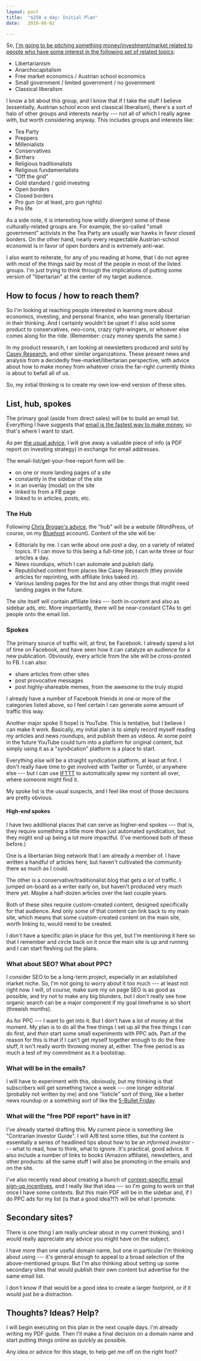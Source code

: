 ```yaml
---
layout: post
title:  "$250 a day: Initial Plan"
date:   2016-06-02

---
```


So, [I'm going to be pitching something money/investment/market related to people who have some interest in the following set of related topics](http://250aday.github.io/2016-06-01-finding-niche/):

 - Libertarianism
 - Anarchocapitalism
 - Free market economics / Austrian school economics
 - Small government / limited government / no government
 - Classical liberalism

I know a bit about this group, and I know that if I take the stuff I believe (essentially,  Austrian school econ and classical liberalism), there's a sort of halo of other groups and interests nearby --- not all of which I really agree with, but worth considering anyway. This includes groups and interests like:

 - Tea Party
 - Preppers
 - Millenialists
 - Conservatives
 - Birthers
 - Religious traditionalists
 - Religious fundamentalists
 - "Off the grid"
 - Gold standard / gold investing
 - Open borders
 - Closed borders
 - Pro gun (or at least, pro gun rights)
 - Pro life

As a side note, it is interesting how wildly divergent some of these culturally-related groups are. For example, the so-called "small government" activists in the Tea Party are usually war hawks in favor closed borders. On the other hand, nearly every respectable Austrian-school economist is in favor of open borders and is extremely anti-war.

I also want to reiterate, for any of you reading at home, that I do not agree with most of the things said by most of the people in most of the listed groups. I'm just trying to think through the implications of putting some version of "libertarian" at the center of my target audience.

## How to focus / how to reach them?

So I'm looking at reaching people interested in learning more about economics, investing, and personal finance, who lean generally libertarian in their thinking. And I certainly wouldn't be upset if I also sold some product to conservatives, neo-cons, crazy right-wingers, or whoever else comes along for the ride. (Remember: crazy money spends the same.)

In my product research, I am looking at newsletters produced and sold by [Casey Research](http://caseyresearch.com/go/AMW), and other similar organizations. These present news and analysis from a decidedly free-market/libertarian perspective, with advice about how to make money from whatever crisis the far-right currently thinks is about to befall all of us.

So, my initial thinking is to create my own low-end version of these sites.

## List, hub, spokes

The primary goal (aside from direct sales) will be to build an email list. Everything I have suggests that [email is the fastest way to make money](https://medium.com/swlh/9-email-marketing-secrets-for-getting-3x-more-subscribers-78a20d236b), so that's where I want to start.

As per [the usual advice](https://medium.com/@annacolibri/email-marketing-how-to-build-your-email-list-3dada3dad05e), I will give away a valuable piece of info (a PDF report on investing strategy) in exchange for email addresses.

The email-list/get-your-free-report form will be:
 - on one or more landing pages of a site
 - constantly in the sidebar of the site
 - in an overlay (modal) on the site
 - linked to from a FB page
 - linked to in articles, posts, etc.

### The Hub

Following [Chris Brogan's advice](http://chrisbrogan.com/a-simple-presence-framework/), the "hub" will be a website (WordPress, of course, on my [Bluehost](http://bluehost.com/track/socialbootstrap) account). Content of the site will be:

 - Editorials by me. I can write about one post a day, on a variety of related topics. If I can move to this being a full-time job, I can write three or four articles a day.
 - News roundups, which I can automate and publish daily.
 - Republished content from places like Casey Research (they provide articles for reprinting, with affiliate links baked in).
 - Various landing pages for the list and any other things that might need landing pages in the future.

The site itself will contain affiliate links --- both in-content and also as sidebar ads, etc. More importantly, there will be near-constant CTAs to get people onto the email list.

### Spokes

The primary source of traffic will, at first, be Facebook. I already spend a lot of time on Facebook, and have seen how it can catalyze an audience for a new publication. Obviously, every article from the site will be cross-posted to FB. I can also:

 - share articles from other sites
 - post provocative messages
 - post highly-shareable memes, from the awesome to the truly stupid

I already have a number of Facebook friends in one or more of the categories listed above, so I feel certain I can generate some amount of traffic this way.

Another major spoke (I hope) is YouTube. This is tentative, but I believe I can make it work. Basically, my initial plan is to simply record myself reading my articles and news roundups, and publish them as videos. At some point in the future YouTube could turn into a platform for original content, but simply using it as a "syndication" platform is a place to start.

Everything else will be a straight syndication platform, at least at first. I don't really have time to get involved with Twitter or Tumblr, or anywhere else --- but I can use [IFTTT](https://ifttt.com/) to automatically spew my content all over, where someone might find it.

My spoke list is the usual suspects, and I feel like most of those decisions are pretty obvious.

#### High-end spokes

I have two additional places that can serve as higher-end spokes --- that is, they require something a little more than just automated syndication, but they might end up being a lot more impactful. (I've mentioned both of these before.)

One is a libertarian blog network that I am already a member of. I have written a handful of articles here, but haven't cultivated the community there as much as I could.

The other is a conservative/traditionalist blog that gets _a lot_ of traffic. I jumped on-board as a writer early on, but haven't produced very much there yet. Maybe a half-dozen articles over the last couple years.

Both of these sites require custom-created content, designed specifically for that audience. And only _some_ of that content can link back to my main site, which means that some custom-created content on the main site, worth linking to, would need to be created.

I don't have a specific plan in place for this yet, but I'm mentioning it here so that I remember and circle back on it once the main site is up and running and I can start fleshing out the plans.


### What about SEO? What about PPC?

I consider SEO to be a long-term project, especially in an established market niche. So, I'm not going to worry about it too much --- at least not right now. I will, of course, make sure my on page SEO is as good as possible, and try not to make any big blunders, but I don't really see how organic search can be a major component if my goal timeframe is so short (threeish months).

As for PPC --- I want to get into it. But I don't have a lot of money at the moment. My plan is to do all the free things I set up all the free things I can do first, and _then_ start some small experiments with PPC ads. Part of the reason for this is that if I can't get myself together enough to do the free stuff, it isn't really worth throwing money at, either. The free period is as much a test of my commitment as it a bootstrap.

### What will be in the emails?

I will have to experiment with this, obviously, but my thinking is that subscribers will get something twice a week --- one longer editorial (probably not written by me) and one "listicle" sort of thing, like a better news roundup or a something sort of like the [5-Bullet Friday](http://go.fourhourworkweek.com/10x-output/).

### What will the "free PDF report" have in it?

I've already started drafting this. My current piece is something like "Contrarian Investor Guide". I will A/B test some titles, but the content is essentially a series of headlined tips about how to be an _informed investor_ --- what to read, how to think, what to ignore. It's practical, good advice. It also include a number of links to books (Amazon affiliate), newsletters, and other products: all the same stuff I will also be promoting in the emails and on the site.

I've also recently read about creating a bunch of [context-specific email sign-up incentives](https://medium.com/swlh/9-email-marketing-secrets-for-getting-3x-more-subscribers-78a20d236b), and I really like that idea --- so I'm going to work on that once I have some contexts. But this main PDF will be in the sidebar and, if I do PPC ads for my list (is that a good idea?!?) will be what I promote.

## Secondary sites?

There is one thing I am really unclear about in my current thinking, and I would really appreciate any advice you might have on the subject.

I have more than one useful domain name, but one in particular I'm thinking about using --- it's general enough to appeal to a broad selection of the above-mentioned groups. But I'm also thinking about setting up some secondary sites that would publish their own content but advertise for the same email list.

I don't know if that would be a good idea to create a larger footprint, or if it would just be a distraction.

## Thoughts? Ideas? Help?

I will begin executing on this plan in the next couple days. I'm already writing my PDF guide. Then I'll make a final decision on a domain name and start putting things online as quickly as possible.

Any idea or advice for this stage, to help get me off on the right foot?
